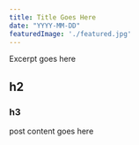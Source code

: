 ```yaml
---
title: Title Goes Here
date: "YYYY-MM-DD"
featuredImage: './featured.jpg'
---
```


Excerpt goes here

<!-- end -->

## h2
### h3

post content goes here